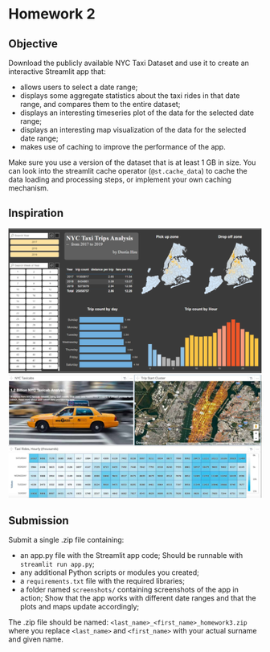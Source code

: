 # Homework 2

## Objective

Download the publicly available NYC Taxi Dataset and use it to create an interactive Streamlit app that:
- allows users to select a date range;
- displays some aggregate statistics about the taxi rides in that date range, and compares them to the entire dataset;
- displays an interesting timeseries plot of the data for the selected date range;
- displays an interesting map visualization of the data for the selected date range;
- makes use of caching to improve the performance of the app.

Make sure you use a version of the dataset that is at least 1 GB in size. You can look into the streamlit cache operator (`@st.cache_data`) to cache the data loading and processing steps, or implement your own caching mechanism.


## Inspiration
![Dashboard by Dustin Hsu](nyc_taxi_analysis.png)
![Calendar Heatmap by Knowi Team](nyc_taxi_calendar_view.png)


## Submission
Submit a single .zip file containing:
- an app.py file with the Streamlit app code; Should be runnable with `streamlit run app.py`;
- any additional Python scripts or modules you created;
- a `requirements.txt` file with the required libraries;
- a folder named `screenshots/` containing screenshots of the app in action; Show that the app works with different date ranges and that the plots and maps update accordingly;


The .zip file should be named:
`<last_name>_<first_name>_homework3.zip`
where you replace `<last_name>` and `<first_name>` with your actual surname and given name.
